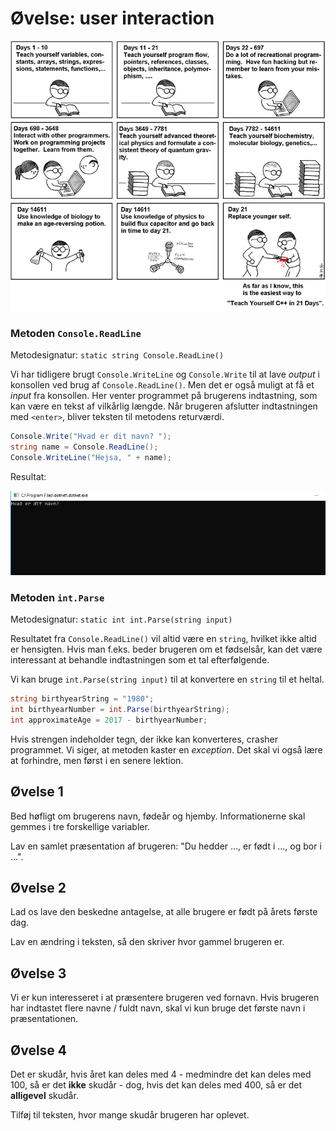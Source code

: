 # Øvelse: user interaction

![](../../../res/21days.png)

### Metoden `Console.ReadLine`

Metodesignatur: `static string Console.ReadLine()`

Vi har tidligere brugt `Console.WriteLine` og `Console.Write` til at lave _output_ i konsollen ved brug af `Console.ReadLine()`. Men det er også muligt at få et _input_ fra konsollen. Her venter programmet på brugerens indtastning, som kan være en tekst af vilkårlig længde. Når brugeren afslutter indtastningen med `<enter>`, bliver teksten til metodens returværdi.

```csharp
Console.Write("Hvad er dit navn? ");
string name = Console.ReadLine();
Console.WriteLine("Hejsa, " + name);
```

Resultat:

![](demo.gif)

### Metoden `int.Parse`

Metodesignatur: `static int int.Parse(string input)`

Resultatet fra `Console.ReadLine()` vil altid være en `string`, hvilket ikke altid er hensigten. Hvis man f.eks. beder brugeren om et fødselsår, kan det være interessant at behandle indtastningen som et tal efterfølgende.

Vi kan bruge `int.Parse(string input)` til at konvertere en `string` til et heltal.

```csharp
string birthyearString = "1980";
int birthyearNumber = int.Parse(birthyearString);
int approximateAge = 2017 - birthyearNumber;
```

Hvis strengen indeholder tegn, der ikke kan konverteres, crasher programmet. Vi siger, at metoden kaster en _exception_. Det skal vi også lære at forhindre, men først i en senere lektion.

## Øvelse 1

Bed høfligt om brugerens navn, fødeår og hjemby. Informationerne skal gemmes i tre forskellige variabler.

Lav en samlet præsentation af brugeren: "Du hedder ..., er født i ..., og bor i ...".

## Øvelse 2

Lad os lave den beskedne antagelse, at alle brugere er født på årets første dag. 

Lav en ændring i teksten, så den skriver hvor gammel brugeren er.

## Øvelse 3

Vi er kun interesseret i at præsentere brugeren ved fornavn. Hvis brugeren har indtastet flere navne / fuldt navn, skal vi kun bruge det første navn i præsentationen.

## Øvelse 4

Det er skudår, hvis året kan deles med 4 - medmindre det kan deles med 100, så er det **ikke** skudår - dog, hvis det kan deles med 400, så er det **alligevel** skudår.

Tilføj til teksten, hvor mange skudår brugeren har oplevet.